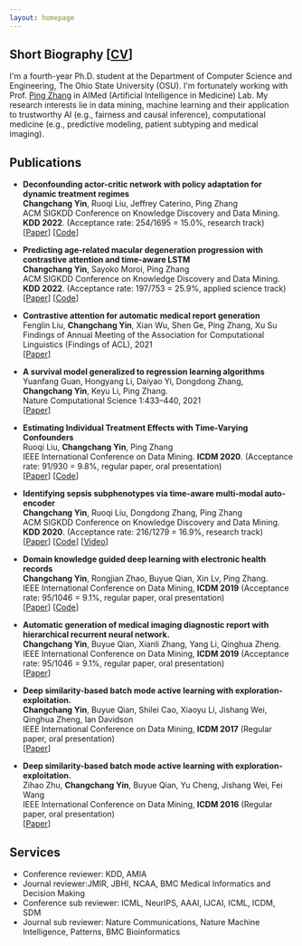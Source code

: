 ```yaml
---
layout: homepage
---
```


## Short Biography [<a href="https://yinchangchang.github.io/CY_CV.pdf" target="_blank">CV</a>]

I'm a fourth-year Ph.D. student at the Department of Computer Science and Engineering, The Ohio State University (OSU). I'm fortunately working with Prof. [Ping Zhang](https://web.cse.ohio-state.edu/~zhang.10631/) in AIMed (Artificial Intelligence in Medicine) Lab. My research interests lie in data mining, machine learning and their application to trustworthy AI (e.g., fairness and causal inference), computational medicine (e.g., predictive modeling, patient subtyping and medical imaging).


## Publications

- **Deconfounding actor-critic network with policy adaptation for dynamic treatment regimes**
  <br>
  **Changchang Yin**, Ruoqi Liu, Jeffrey Caterino, Ping Zhang
  <br>
  ACM SIGKDD Conference on Knowledge Discovery and Data Mining. **KDD 2022**. (Acceptance rate: 254/1695 = 15.0%, research track)
  <br>
  [[Paper](https://arxiv.org/abs/2205.09852)] [[Code](https://github.com/yinchangchang/DAC)]
  
  
- **Predicting age-related macular degeneration progression with contrastive attention and time-aware LSTM**
  <br>
  **Changchang Yin**, Sayoko Moroi, Ping Zhang
  <br>
  ACM SIGKDD Conference on Knowledge Discovery and Data Mining. **KDD 2022**. (Acceptance rate: 197/753 = 25.9%, applied science track)
  <br>
  [[Paper](https://www.medrxiv.org/content/medrxiv/early/2022/05/21/2022.05.19.22275305.full.pdf)] [[Code](https://github.com/yinchangchang/CAT-LSTM)]
   
  
- **Contrastive attention for automatic medical report generation**
  <br>
  Fenglin Liu, **Changchang Yin**, Xian Wu, Shen Ge, Ping Zhang, Xu Su
  <br>
  Findings of Annual Meeting of the Association for Computational Linguistics (Findings of ACL), 2021
  <br>
  [[Paper](https://aclanthology.org/2021.findings-acl.23.pdf)] 
  
- **A survival model generalized to regression learning algorithms**
  <br>
  Yuanfang Guan, Hongyang Li, Daiyao Yi, Dongdong Zhang, **Changchang Yin**, Keyu Li, Ping Zhang. 
  <br>
  Nature Computational Science 1:433–440, 2021
  <br>
  [[Paper](https://www.nature.com/articles/s43588-021-00083-2)] 
  
- **Estimating Individual Treatment Effects with Time-Varying Confounders**
  <br>
  Ruoqi Liu, **Changchang Yin**, Ping Zhang
  <br>
  IEEE International Conference on Data Mining. **ICDM 2020**. (Acceptance rate: 91/930 = 9.8%, regular paper, oral presentation)
  <br>
  [[Paper](https://arxiv.org/abs/2008.13620)] [[Code](https://github.com/ruoqi-liu/DSW)]
 
- **Identifying sepsis subphenotypes via time-aware multi-modal auto-encoder**
  <br>
  **Changchang Yin**, Ruoqi Liu, Dongdong Zhang, Ping Zhang
  <br>
  ACM SIGKDD Conference on Knowledge Discovery and Data Mining. **KDD 2020**. (Acceptance rate: 216/1279 = 16.9%, research track)
  <br>
  [[Paper](https://www.medrxiv.org/content/10.1101/2020.07.26.20162214v1.full.pdf)] [[Code](https://github.com/yinchangchang/TAME)] [[Video](https://www.youtube.com/watch?v=XdLOTXL5kCo)]
  

 
- **Domain knowledge guided deep learning with electronic health records**
  <br>
  **Changchang Yin**, Rongjian Zhao, Buyue Qian, Xin Lv, Ping Zhang.
  <br> 
  IEEE International Conference on Data Mining, **ICDM 2019** (Acceptance rate: 95/1046 = 9.1%, regular paper, oral presentation)
  <br>
  [[Paper](https://ieeexplore.ieee.org/stamp/stamp.jsp?arnumber=8970777)] [[Code](https://github.com/yinchangchang/DG-RNN)]
  
  
- **Automatic generation of medical imaging diagnostic report with hierarchical recurrent neural network.**
  <br>
  **Changchang Yin**, Buyue Qian, Xianli Zhang, Yang Li, Qinghua Zheng.
  <br> 
  IEEE International Conference on Data Mining, **ICDM 2019** (Acceptance rate: 95/1046 = 9.1%, regular paper, oral presentation)
  <br>
  [[Paper](https://ieeexplore.ieee.org/stamp/stamp.jsp?arnumber=8970668)]
  
  
- **Deep similarity-based batch mode active learning with exploration-exploitation.**
  <br>
  **Changchang Yin**, Buyue Qian, Shilei Cao, Xiaoyu Li, Jishang Wei, Qinghua Zheng, Ian Davidson
  <br> 
  IEEE International Conference on Data Mining, **ICDM 2017** (Regular paper, oral presentation)
  <br>
  [[Paper](https://ieeexplore.ieee.org/stamp/stamp.jsp?arnumber=8215530)]
  
 
- **Deep similarity-based batch mode active learning with exploration-exploitation.**
  <br>
  Zihao Zhu, **Changchang Yin**, Buyue Qian, Yu Cheng, Jishang Wei, Fei Wang
  <br> 
  IEEE International Conference on Data Mining, **ICDM 2016** (Regular paper, oral presentation)
  <br>
  [[Paper](https://ieeexplore.ieee.org/stamp/stamp.jsp?arnumber=7837899)]
  
  

 
## Services

- Conference reviewer: KDD, AMIA
- Journal reviewer:JMIR, JBHI, NCAA, BMC Medical Informatics and Decision Making
- Conference sub reviewer: ICML, NeurIPS, AAAI, IJCAI, ICML, ICDM, SDM
- Journal sub reviewer: Nature Communications, Nature Machine Intelligence, Patterns, BMC Bioinformatics
